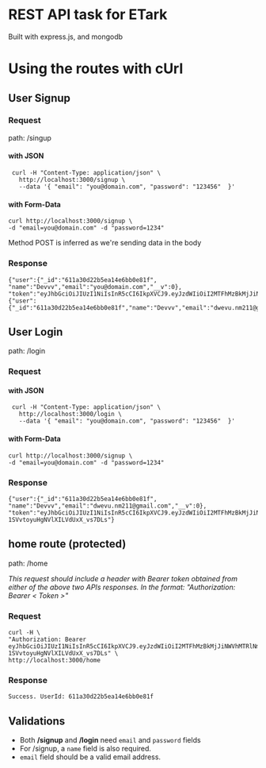 # REST API task for ETark
Built with express.js, and mongodb

# Using the routes with cUrl
## User Signup
### Request
path: /singup
#### with JSON
```
 curl -H "Content-Type: application/json" \
   http://localhost:3000/signup \
   --data '{ "email": "you@domain.com", "password": "123456"  }'
```
#### with Form-Data
```
curl http://localhost:3000/signup \
-d "email=you@domain.com" -d "password=1234" 
```
Method POST is inferred as we're sending data in the body

### Response
```
{"user":{"_id":"611a30d22b5ea14e6bb0e81f",
"name":"Devvv","email":"you@domain.com","__v":0},
"token":"eyJhbGciOiJIUzI1NiIsInR5cCI6IkpXVCJ9.eyJzdWIiOiI2MTFhMzBkMjJiNWVhMTRlNmJiMGU4MWYiLCJpYXQiOjE2MjkxMDYzODYsImV4cCI6MTYyOTE5Mjc4Nn0.WJ1oWFTAsfCFKT2h2JTtnisk3pKC03F9vke6sb7A_og"}{"user":{"_id":"611a30d22b5ea14e6bb0e81f","name":"Devvv","email":"dwevu.nm211@gmail.com","__v":0},"token":"eyJhbGciOiJIUzI1NiIsInR5cCI6IkpXVCJ9.eyJzdWIiOiI2MTFhMzBkMjJiNWVhMTRlNmJiMGU4MWYiLCJpYXQiOjE2MjkxMDYzODYsImV4cCI6MTYyOTE5Mjc4Nn0.WJ1oWFTAsfCFKT2h2JTtnisk3pKC03F9vke6sb7A_og"}
```



## User Login
path: /login
### Request
#### with JSON
```
 curl -H "Content-Type: application/json" \
   http://localhost:3000/login \
   --data '{ "email": "you@domain.com", "password": "123456"  }'
```
#### with Form-Data
```
curl http://localhost:3000/signup \
-d "email=you@domain.com" -d "password=1234" 
```
### Response
```
{"user":{"_id":"611a30d22b5ea14e6bb0e81f",
"name":"Devvv","email":"dwevu.nm211@gmail.com","__v":0},
"token":"eyJhbGciOiJIUzI1NiIsInR5cCI6IkpXVCJ9.eyJzdWIiOiI2MTFhMzBkMjJiNWVhMTRlNmJiMGU4MWYiLCJpYXQiOjE2MjkxMDY0NjUsImV4cCI6MTYyOTE5Mjg2NX0.Mont6uxXuQM06s-1SVvtoyuHgNVlXILVdUxX_vs7DLs"}
```
## home route (protected)
path: /home

*This request should include a header with Bearer token obtained from either of the above two APIs responses.
In the format: "Authorization: Bearer < Token >"*
### Request
```
curl -H \
"Authorization: Bearer eyJhbGciOiJIUzI1NiIsInR5cCI6IkpXVCJ9.eyJzdWIiOiI2MTFhMzBkMjJiNWVhMTRlNmJiMGU4MWYiLCJpYXQiOjE2MjkxMDY0NjUsImV4cCI6MTYyOTE5Mjg2NX0.Mont6uxXuQM06s-1SVvtoyuHgNVlXILVdUxX_vs7DLs" \
http://localhost:3000/home
```
### Response
```
Success. UserId: 611a30d22b5ea14e6bb0e81f
```
## Validations
* Both __/signup__ and __/login__ need `email` and `password` fields
* For /signup, a `name` field is also required.
* `email` field should be a valid email address.
